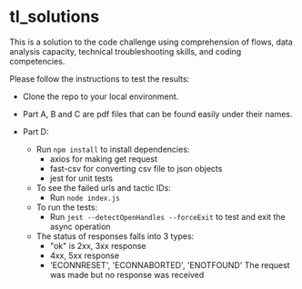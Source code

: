# tl_solutions

This is a solution to the code challenge using comprehension of flows, data analysis capacity, technical troubleshooting skills, and coding competencies.

Please follow the instructions to test the results:

- Clone the repo to your local environment.
- Part A, B and C are pdf files that can be found easily under their names.
- Part D:

    + Run `npm install` to install dependencies:
        - axios for making get request
        - fast-csv for converting csv file to json objects
        - jest for unit tests
    + To see the failed urls and tactic IDs:
        - Run `node index.js`
    + To run the tests: 
        - Run `jest --detectOpenHandles --forceExit` to test and exit the async operation
    + The status of responses falls into 3 types:
        - "ok" is 2xx, 3xx response
        - 4xx, 5xx response
        - 'ECONNRESET', 'ECONNABORTED', 'ENOTFOUND' The request was made but no response was received
